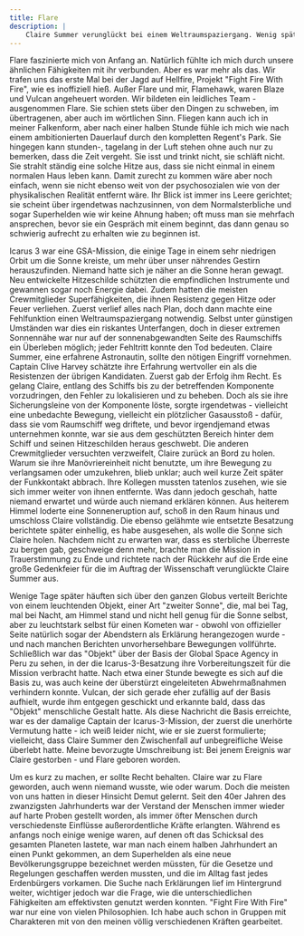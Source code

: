 ```yaml
---
title: Flare
description: |
    Claire Summer verunglückt bei einem Weltraumspaziergang. Wenig später wird an verschiedenen Orten auf der Erde eine seltsame Erscheinung gesichtet.
---
```


Flare faszinierte mich von Anfang an. Natürlich fühlte ich mich durch unsere ähnlichen Fähigkeiten mit ihr verbunden. Aber es war mehr als das. Wir trafen uns das erste Mal bei der Jagd auf Hellfire, Projekt "Fight Fire With Fire", wie es inoffiziell hieß. Außer Flare und mir, Flamehawk, waren Blaze und Vulcan angeheuert worden. Wir bildeten ein leidliches Team - ausgenommen Flare. Sie schien stets über den Dingen zu schweben, im übertragenen, aber auch im wörtlichen Sinn. Fliegen kann auch ich in meiner Falkenform, aber nach einer halben Stunde fühle ich mich wie nach einem ambitionierten Dauerlauf durch den kompletten Regent's Park. Sie hingegen kann stunden-, tagelang in der Luft stehen ohne auch nur zu bemerken, dass die Zeit vergeht. Sie isst und trinkt nicht, sie schläft nicht. Sie strahlt ständig eine solche Hitze aus, dass sie nicht einmal in einem normalen Haus leben kann. Damit zurecht zu kommen wäre aber noch einfach, wenn sie nicht ebenso weit von der psychosozialen wie von der physikalischen Realität entfernt wäre. Ihr Blick ist immer ins Leere gerichtet; sie scheint über irgendetwas nachzusinnen, von dem Normalsterbliche und sogar Superhelden wie wir keine Ahnung haben; oft muss man sie mehrfach ansprechen, bevor sie ein Gespräch mit einem beginnt, das dann genau so schwierig aufrecht zu erhalten wie zu beginnen ist.

Icarus 3 war eine GSA-Mission, die einige Tage in einem sehr niedrigen Orbit um die Sonne kreiste, um mehr über unser nährendes Gestirn herauszufinden. Niemand hatte sich je näher an die Sonne heran gewagt. Neu entwickelte Hitzeschilde schützten die empfindlichen Instrumente und gewannen sogar noch Energie dabei. Zudem hatten die meisten Crewmitglieder Superfähigkeiten, die ihnen Resistenz gegen Hitze oder Feuer verliehen. Zuerst verlief alles nach Plan, doch dann machte eine Fehlfunktion einen Weltraumspaziergang notwendig. Selbst unter günstigen Umständen war dies ein riskantes Unterfangen, doch in dieser extremen Sonnennähe war nur auf der sonnenabgewandten Seite des Raumschiffs ein Überleben möglich; jeder Fehltritt konnte den Tod bedeuten. Claire Summer, eine erfahrene Astronautin, sollte den nötigen Eingriff vornehmen. Captain Clive Harvey schätzte ihre Erfahrung wertvoller ein als die Resistenzen der übrigen Kandidaten. Zuerst gab der Erfolg ihm Recht. Es gelang Claire, entlang des Schiffs bis zu der betreffenden Komponente vorzudringen, den Fehler zu lokalisieren und zu beheben. Doch als sie ihre Sicherungsleine von der Komponente löste, sorgte irgendetwas - vielleicht eine unbedachte Bewegung, vielleicht ein plötzlicher Gasausstoß - dafür, dass sie vom Raumschiff weg driftete, und bevor irgendjemand etwas unternehmen konnte, war sie aus dem geschützten Bereich hinter dem Schiff und seinen Hitzeschilden heraus geschwebt. Die anderen Crewmitglieder versuchten verzweifelt, Claire zurück an Bord zu holen. Warum sie ihre Manövriereinheit nicht benutzte, um ihre Bewegung zu verlangsamen oder umzukehren, blieb unklar; auch weil kurze Zeit später der Funkkontakt abbrach. Ihre Kollegen mussten tatenlos zusehen, wie sie sich immer weiter von ihnen entfernte. Was dann jedoch geschah, hatte niemand erwartet und würde auch niemand erklären können. Aus heiterem Himmel loderte eine Sonneneruption auf, schoß in den Raum hinaus und umschloss Claire vollständig. Die ebenso gelähmte wie entsetzte Besatzung berichtete später einhellig, es habe ausgesehen, als wolle die Sonne sich Claire holen. Nachdem nicht zu erwarten war, dass es sterbliche Überreste zu bergen gab, geschweige denn mehr, brachte man die Mission in Trauerstimmung zu Ende und richtete nach der Rückkehr auf die Erde eine große Gedenkfeier für die im Auftrag der Wissenschaft verunglückte Claire Summer aus.

Wenige Tage später häuften sich über den ganzen Globus verteilt Berichte von einem leuchtenden Objekt, einer Art "zweiter Sonne", die, mal bei Tag, mal bei Nacht, am Himmel stand und nicht hell genug für die Sonne selbst, aber zu leuchtstark selbst für einen Kometen war - obwohl von offizieller Seite natürlich sogar der Abendstern als Erklärung herangezogen wurde - und nach manchen Berichten unvorhersehbare Bewegungen vollführte. Schließlich war das "Objekt" über der Basis der Global Space Agency in Peru zu sehen, in der die Icarus-3-Besatzung ihre Vorbereitungszeit für die Mission verbracht hatte. Nach etwa einer Stunde bewegte es sich auf die Basis zu, was auch keine der überstürzt eingeleiteten Abwehrmaßnahmen verhindern konnte. Vulcan, der sich gerade eher zufällig auf der Basis aufhielt, wurde ihm entgegen geschickt und erkannte bald, dass das "Objekt" menschliche Gestalt hatte. Als diese Nachricht die Basis erreichte, war es der damalige Captain der Icarus-3-Mission, der zuerst die unerhörte Vermutung hatte - ich weiß leider nicht, wie er sie zuerst formulierte; vielleicht, dass Claire Summer den Zwischenfall auf unbegreifliche Weise überlebt hatte. Meine bevorzugte Umschreibung ist: Bei jenem Ereignis war Claire gestorben - und Flare geboren worden.

Um es kurz zu machen, er sollte Recht behalten. Claire war zu Flare geworden, auch wenn niemand wusste, wie oder warum. Doch die meisten von uns hatten in dieser Hinsicht Demut gelernt. Seit den 40er Jahren des zwanzigsten Jahrhunderts war der Verstand der Menschen immer wieder auf harte Proben gestellt worden, als immer öfter Menschen durch verschiedenste Einflüsse außerordentliche Kräfte erlangten. Während es anfangs noch einige wenige waren, auf denen oft das Schicksal des gesamten Planeten lastete, war man nach einem halben Jahrhundert an einen Punkt gekommen, an dem Superhelden als eine neue Bevölkerungsgruppe bezeichnet werden müssten, für die Gesetze und Regelungen geschaffen werden mussten, und die im Alltag fast jedes Erdenbürgers vorkamen. Die Suche nach Erklärungen lief im Hintergrund weiter, wichtiger jedoch war die Frage, wie die unterschiedlichen Fähigkeiten am effektivsten genutzt werden konnten. "Fight Fire With Fire" war nur eine von vielen Philosophien. Ich habe auch schon in Gruppen mit Charakteren mit von den meinen völlig verschiedenen Kräften gearbeitet.
